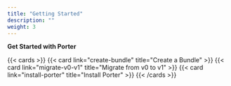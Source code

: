 ```yaml
---
title: "Getting Started"
description: ""
weight: 3
---
```


**Get Started with Porter**

{{< cards >}}
{{< card link="create-bundle" title="Create a Bundle" >}}
{{< card link="migrate-v0-v1" title="Migrate from v0 to v1" >}}
{{< card link="install-porter" title="Install Porter" >}}
{{< /cards >}}
